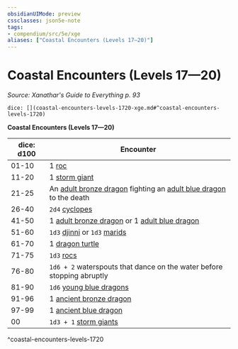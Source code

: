 ```yaml
---
obsidianUIMode: preview
cssclasses: json5e-note
tags:
- compendium/src/5e/xge
aliases: ["Coastal Encounters (Levels 17—20)"]
---
```

# Coastal Encounters (Levels 17—20)
*Source: Xanathar's Guide to Everything p. 93* 

`dice: [](coastal-encounters-levels-1720-xge.md#^coastal-encounters-levels-1720)`

**Coastal Encounters (Levels 17—20)**

| dice: d100 | Encounter |
|------------|-----------|
| 01-10 | 1 [roc](/2-Mechanics/CLI/bestiary/monstrosity/roc.md) |
| 11-20 | 1 [storm giant](/2-Mechanics/CLI/bestiary/giant/storm-giant.md) |
| 21-25 | An [adult bronze dragon](/2-Mechanics/CLI/bestiary/dragon/adult-bronze-dragon.md) fighting an [adult blue dragon](/2-Mechanics/CLI/bestiary/dragon/adult-blue-dragon.md) to the death |
| 26-40 | `2d4` [cyclopes](/2-Mechanics/CLI/bestiary/giant/cyclops.md) |
| 41-50 | 1 [adult bronze dragon](/2-Mechanics/CLI/bestiary/dragon/adult-bronze-dragon.md) or 1 [adult blue dragon](/2-Mechanics/CLI/bestiary/dragon/adult-blue-dragon.md) |
| 51-60 | `1d3` [djinni](/2-Mechanics/CLI/bestiary/elemental/djinni.md) or `1d3` [marids](/2-Mechanics/CLI/bestiary/elemental/marid.md) |
| 61-70 | 1 [dragon turtle](/2-Mechanics/CLI/bestiary/dragon/dragon-turtle.md) |
| 71-75 | `1d3` [rocs](/2-Mechanics/CLI/bestiary/monstrosity/roc.md) |
| 76-80 | `1d6 + 2` waterspouts that dance on the water before stopping abruptly |
| 81-90 | `1d6` [young blue dragons](/2-Mechanics/CLI/bestiary/dragon/young-blue-dragon.md) |
| 91-96 | 1 [ancient bronze dragon](/2-Mechanics/CLI/bestiary/dragon/ancient-bronze-dragon.md) |
| 97-99 | 1 [ancient blue dragon](/2-Mechanics/CLI/bestiary/dragon/ancient-blue-dragon.md) |
| 00 | `1d3 + 1` [storm giants](/2-Mechanics/CLI/bestiary/giant/storm-giant.md) |
^coastal-encounters-levels-1720